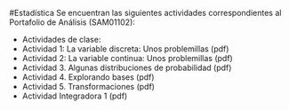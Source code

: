 #Estadística
Se encuentran las siguientes actividades correspondientes al Portafolio de Análisis (SAM01102):

- Actividades de clase:
- Actividad 1: La variable discreta: Unos problemillas (pdf)
- Actividad 2: La variable continua: Unos problemillas (pdf)
- Actividad 3. Algunas distribuciones de probabilidad (pdf)
- Actividad 4. Explorando bases (pdf)
- Actividad 5. Transformaciones (pdf)
- Actividad Integradora 1 (pdf)